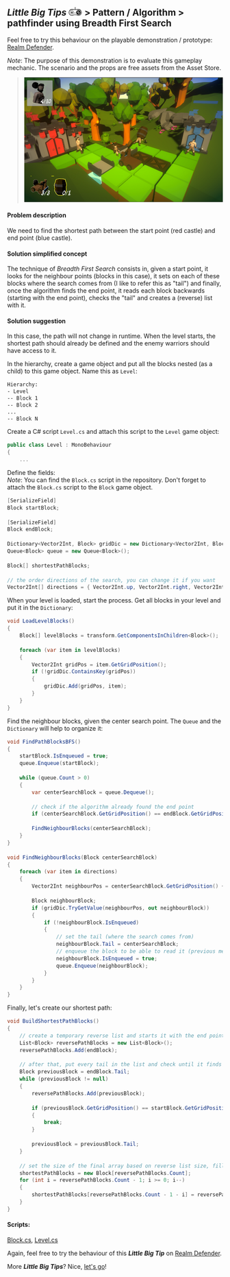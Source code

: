## _**Little Big Tips**_ ![Joystick](https://raw.githubusercontent.com/alissin/alissin.github.io/master/images/joystick.png) > Pattern / Algorithm > pathfinder using Breadth First Search

Feel free to try this behaviour on the playable demonstration / prototype: [Realm Defender](https://simmer.io/@alissin/realm-defender).

_Note_: The purpose of this demonstration is to evaluate this gameplay mechanic. The scenario and the props are free assets from the Asset Store.

> ![Realm Defender](./../../z_images/realm_defender/realm-defender.png)

#### Problem description
We need to find the shortest path between the start point (red castle) and end point (blue castle).

#### Solution simplified concept
The technique of _Breadth First Search_ consists in, given a start point, it looks for the neighbour points (blocks in this case), it sets on each of these blocks where the search comes from (I like to refer this as "tail") and finally, once the algorithm finds the end point, it reads each block backwards (starting with the end point), checks the "tail" and creates a (reverse) list with it.

#### Solution suggestion
In this case, the path will not change in runtime. When the level starts, the shortest path should already be defined and the enemy warriors should have access to it.

In the hierarchy, create a game object and put all the blocks nested (as a child) to this game object. Name this as `Level`:

```
Hierarchy:
- Level
-- Block 1
-- Block 2
...
-- Block N
```

Create a C# script `Level.cs` and attach this script to the `Level` game object:

```csharp
public class Level : MonoBehaviour
{
    ...
```

Define the fields:<br/>
_Note_: You can find the `Block.cs` script in the repository. Don't forget to attach the `Block.cs` script to the `Block` game object.

```csharp
[SerializeField]
Block startBlock;

[SerializeField]
Block endBlock;

Dictionary<Vector2Int, Block> gridDic = new Dictionary<Vector2Int, Block>();
Queue<Block> queue = new Queue<Block>();

Block[] shortestPathBlocks;

// the order directions of the search, you can change it if you want
Vector2Int[] directions = { Vector2Int.up, Vector2Int.right, Vector2Int.down, Vector2Int.left };
```

When your level is loaded, start the process. Get all blocks in your level and put it in the `Dictionary`:

```csharp
void LoadLevelBlocks()
{
    Block[] levelBlocks = transform.GetComponentsInChildren<Block>();

    foreach (var item in levelBlocks)
    {
        Vector2Int gridPos = item.GetGridPosition();
        if (!gridDic.ContainsKey(gridPos)) 
        {
            gridDic.Add(gridPos, item);
        }
    }
}
```

Find the neighbour blocks, given the center search point. The `Queue` and the `Dictionary` will help to organize it:

```csharp
void FindPathBlocksBFS()
{
    startBlock.IsEnqueued = true;
    queue.Enqueue(startBlock);

    while (queue.Count > 0)
    {
        var centerSearchBlock = queue.Dequeue();

        // check if the algorithm already found the end point
        if (centerSearchBlock.GetGridPosition() == endBlock.GetGridPosition()) break;

        FindNeighbourBlocks(centerSearchBlock);
    }
}

void FindNeighbourBlocks(Block centerSearchBlock)
{
    foreach (var item in directions)
    {
        Vector2Int neighbourPos = centerSearchBlock.GetGridPosition() + item;

        Block neighbourBlock;
        if (gridDic.TryGetValue(neighbourPos, out neighbourBlock))
        {
            if (!neighbourBlock.IsEnqueued)
            {
                // set the tail (where the search comes from)
                neighbourBlock.Tail = centerSearchBlock;
                // enqueue the block to be able to read it (previous method)
                neighbourBlock.IsEnqueued = true;
                queue.Enqueue(neighbourBlock);
            }
        }
    }
}
```

Finally, let's create our shortest path:

```csharp
void BuildShortestPathBlocks()
{
    // create a temporary reverse list and starts it with the end point
    List<Block> reversePathBlocks = new List<Block>();
    reversePathBlocks.Add(endBlock);

    // after that, put every tail in the list and check until it finds the start point
    Block previousBlock = endBlock.Tail;
    while (previousBlock != null)
    {
        reversePathBlocks.Add(previousBlock);

        if (previousBlock.GetGridPosition() == startBlock.GetGridPosition())
        {
            break;
        }

        previousBlock = previousBlock.Tail;
    }

    // set the size of the final array based on reverse list size, fill it in a reverse mode and here we go: our shortest path blocks!
    shortestPathBlocks = new Block[reversePathBlocks.Count];
    for (int i = reversePathBlocks.Count - 1; i >= 0; i--)
    {
        shortestPathBlocks[reversePathBlocks.Count - 1 - i] = reversePathBlocks[i];
    }
}
```

#### Scripts:
[Block.cs](./Block.cs), [Level.cs](./Level.cs)

Again, feel free to try the behaviour of this _**Little Big Tip**_ on [Realm Defender](https://simmer.io/@alissin/realm-defender).

More _**Little Big Tips**_? Nice, [let's go](https://github.com/alissin/little-big-tips)!